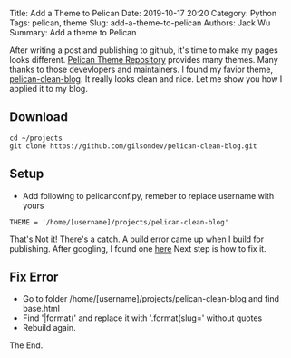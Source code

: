 Title: Add a Theme to Pelican
Date: 2019-10-17 20:20
Category: Python
Tags: pelican, theme
Slug: add-a-theme-to-pelican
Authors: Jack Wu
Summary: Add a theme to Pelican

After writing a post and publishing to github, it's time to make my pages looks different. [Pelican Theme Repository](https://github.com/getpelican/pelican-themes) provides many themes. Many thanks to those devevlopers and maintainers. I found my favior theme, [pelican-clean-blog](https://github.com/gilsondev/pelican-clean-blog). It really looks clean and nice. Let me show you how I applied it to my blog.

## Download

```
cd ~/projects
git clone https://github.com/gilsondev/pelican-clean-blog.git
```

## Setup

- Add following to pelicanconf.py, remeber to replace username with yours

```
THEME = '/home/[username]/projects/pelican-clean-blog'
```

That's Not it! There's a catch. A build error came up when I build for publishing. After googling, I found one [here](https://github.com/getpelican/pelican/issues/2489#issuecomment-472176621) Next step is how to fix it.

## Fix Error

- Go to folder /home/[username]/projects/pelican-clean-blog and find base.html
- Find '|format(' and replace it with '.format(slug=' without quotes 
- Rebuild again.

The End.
